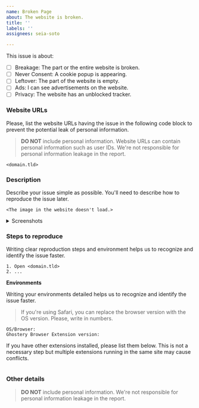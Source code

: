 ```yaml
---
name: Broken Page
about: The website is broken.
title: ''
labels: ''
assignees: seia-soto

---
```


This issue is about:

- [ ] Breakage: The part or the entire website is broken.
- [ ] Never Consent: A cookie popup is appearing.
- [ ] Leftover: The part of the website is empty.
- [ ] Ads: I can see advertisements on the website.
- [ ] Privacy: The website has an unblocked tracker.

### Website URLs

Please, list the website URLs having the issue in the following code block to prevent the potential leak of personal information.

> **DO NOT** include personal information.
> Website URLs can contain personal information such as user IDs.
> We're not responsible for personal information leakage in the report.

```
<domain.tld>
```

### Description

Describe your issue simple as possible.
You'll need to describe how to reproduce the issue later.

```
<The image in the website doesn't load.>
```

<details>
<summary>Screenshots</summary>

> Note that uploading any kind of artifacts via GitHub can be accessed without authentication.
>
> https://docs.github.com/en/get-started/writing-on-github/working-with-advanced-formatting/attaching-files

Paste or upload your screenshots here:



</details>

### Steps to reproduce

Writing clear reproduction steps and environment helps us to recognize and identify the issue faster.

```
1. Open <domain.tld>
2. ...
```

**Environments**

Writing your environments detailed helps us to recognize and identify the issue faster.

> If you're using Safari, you can replace the browser version with the OS version. Please, write in numbers.

```
OS/Browser:
Ghostery Browser Extension version:
```

If you have other extensions installed, please list them below.
This is not a necessary step but multiple extensions running in the same site may cause conflicts.

```

```

### Other details

> **DO NOT** include personal information.
> We're not responsible for personal information leakage in the report.
